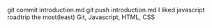 git commit introduction.md
git push introduction.md
I liked javascript roadtrip the most(least)
Git, Javascript, HTML, CSS
